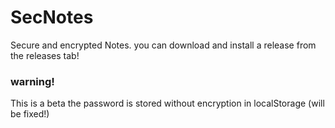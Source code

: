 # SecNotes
Secure and encrypted Notes.
you can download and install a release from the releases tab!

### warning!
This is a beta the password is stored without encryption in localStorage (will be fixed!)
